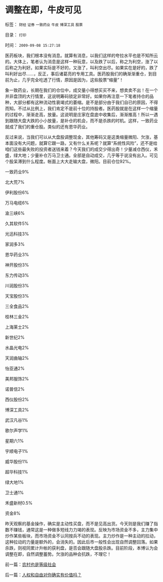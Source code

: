 # 调整在即，牛皮可见

标签： `财经` `证券` `一致药业` `牛皮` `博深工具` `股票` 

目录： `打印`

时间： `2009-09-08 15:27:18`

医药板块，我们根本没有消息。就算有消息，以我们这样的夸拉水平也是不知所云的。大体上，笔者认为消息是这样一种玩意，以及跌了以后，称之为利空，涨了以后称之为利好。如果实际是不好的，又涨了，叫利空出尽。如果实在是好的，跌了叫利好出尽……，反正，事后诸葛亮的专用工具。医药股我们的确渐渐重仓，到目前为止，几乎完全吃透了行情，原因是因为，这些股票“缩量”！

象一致药业，长期在我们的仓位中，成交量小得想买买不来，想卖卖不出！在一个并非盘顶的大行情里，这说明筹码锁定非常好。如果你再注意一下笔者持仓的品种，大部分都有这种流动性衰竭式的萎缩。是不是部分由于我们自已的原因，不得而知。不过从比例上，我们肯定不是前十位的持股者。医药股就是在这样一个缩量的过程中，渐渐走高，放量。这说明是庄家在盘底中收集后，渐渐推高！所以一遇到跟随大盘大跌的小小放量，是补仓的机会，而不是杀跌的时机。这样，一致药业就成了我们的重仓股。类似的还有恩华药业。

反过来说，当我们可以从大盘股调整现金，其他筹码又是这类缩量微阳、欠涨，基本面没有大问题，就算它跟一路，又有什么关系呢？就算“系统性风险”，还不是给咱们这些最失败的投资者送钱来着？今天我们的成交少得出奇！少量减仓西仪，禾盛，绿大地；少量补仓万马卫士通。全部是自动成交，几乎等于说没有出入。可见个股呆滞到什么程度。帐面上大大走输大盘，微阳。目前仓位92%。

一致药业9%

北大荒7%

伊利股份6%

万马电缆6%

渝三峡6%

久其软件5%

光迅科技3%

家润多3%

恩华药业3%

神开股份3%

东力传动3%

川润股份3%

天宝股份3%

三全食品2%

桂林三金2%

上海莱士2%

新世纪2%

水晶光电2%

天润曲轴2%

怡亚通2%

美邦服饰2%

诺普信2%

西仪股份2%

博深工具2%

武汉凡谷1%

歌尔声学1%

星期六1%

宇顺电子1%

威华股份1%

超华科技1%

绿大地1%

卫士通1%

禾盛新材0.5%

资金8%

昨天观察的基金操作，确实是主动性买盘，而不是见高出货。今天则是我们赚了指数不赚钱，通常这是一种做多短线力力竭的表现。反映为市场资金不多，主力集中炒作某些板块，而市场资金不认同按兵不动的表现。主力炒作是一种主动的拉动，这种拉动的力量是额外的，会消失的。因此后市一般性会出现自然调整回落。如果杀跌，则视同累计升帐的获利盘，是否会跟随大盘股杀跌。目前阶段，本博认为会调整在即，自然调整蓄势。欠涨的品种会抗跌，不理它！



前一篇：[农村也是等级社会](../../../2009/9/8/农村也是等级社会.md)

后一篇：[人权和自由对你确实有价值吗？](../../../2009/9/8/人权和自由对你确实有价值吗？.md)